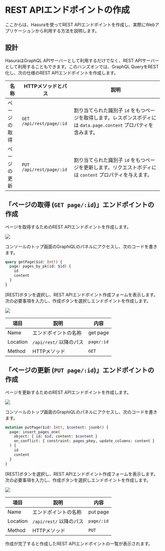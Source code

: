 # REST APIエンドポイントの作成

ここからは、Hasuraを使ってREST APIエンドポイントを作成し、実際にWebアプリケーションから利用する方法を説明します。

## 設計

HasuraはGraphQL APIサーバーとして利用するだけでなく、REST APIサーバーとして利用することもできます。このハンズオンでは、GraphQL QueryをREST化し、次の仕様のREST APIエンドポイントを作成します。

| 名称         | HTTPメソッドとパス       | 説明                                                                                                                |
| ------------ | ------------------------ | ------------------------------------------------------------------------------------------------------------------- |
| ページの取得 | `GET /api/rest/page/:id` | 割り当てられた識別子 `id` をもつページを取得します。レスポンスボディには `data.page.content` プロパティを含みます。 |
| ページの更新 | `PUT /api/rest/page/:id` | 割り当てられた識別子 `id` をもつページを更新します。リクエストボディには `content` プロパティを与えます。           |

## 「ページの取得 (`GET page/:id`)」エンドポイントの作成

ページを取得するためのREST APIエンドポイントを作成します。

![](https://lh3.googleusercontent.com/WpWX9e0zMECBpUvdyFXyPAxKauwgpNVAwGSLzjt3M99aeL9t90CrqZrdpEf39uh5SKPBeYvfMX0i6KvTuXf39_rccK1o7aohwFL_OCmz0TX-i0Lc2tlJpk5gPMdTrEqzKyElKvPzEQ=w1280)

コンソールのトップ画面のGraphiQLのパネルにアクセスし、次のコードを書きます。

```graphql
query getPage($id: Int!) {
  page: pages_by_pk(id: $id) {
    id
    content
  }
}
```

[REST]ボタンを選択し、REST APIエンドポイント作成フォームを表示します。次の必要事項を入力し、作成ボタンを選択しエンドポイントを作成します。

![](https://lh3.googleusercontent.com/fKkiNL4nWYUtiG8OfAk8mhTxdJuZQclLLBWheVclr4EcC7ggsZzpI4mTYGQ-6pvWZWApa2acaUJKVjOFy5oHwqhtVfn4arYX01B29yUvOQwWPRIq-6JOBFNTfP_FxoNJNRaseYEMbw=w1280)

| 項目     | 説明                    | 内容       |
| -------- | ----------------------- | ---------- |
| Name     | エンドポイントの名称    | get page   |
| Location | `/api/rest/` 以降のパス | `page/:id` |
| Method   | HTTPメソッド            | `GET`      |

## 「ページの更新 (`PUT page/:id`)」エンドポイントの作成

ページを更新するためのREST APIエンドポイントを作成します。

![](https://lh3.googleusercontent.com/yeEU1sF7DR3VA7tWn-FDofpFIfK93q2hssqnn25c_-0bnAbo8WdzdTahQ3HVst7hCniT5hJqHgWS9Pu9zTQorHxErtdp8PSFJmgsU6R0G_oPzF__Up-aSdHQWFc_uuWyVU_Ux50jlw=w1280)

コンソールのトップ画面のGraphiQLのパネルにアクセスし、次のコードを書きます。

```graphql
mutation putPage($id: Int!, $content: jsonb!) {
  page: insert_pages_one(
    object: { id: $id, content: $content }
    on_conflict: { constraint: pages_pkey, update_columns: content }
  ) {
    id
    content
  }
}
```

[REST]ボタンを選択し、REST APIエンドポイント作成フォームを表示します。次の必要事項を入力し、作成ボタンを選択しエンドポイントを作成します。

![](https://lh3.googleusercontent.com/NUKkifFtbdjjti9tga3fHp0-iIc4e48Cz2HrBOUngbaDad5an29hJ9ucn7kG3MXLIyZw80wpfG3aZZrS9kDEYUnl9cV3VB0oZ6LqIRKbHlgUGBF2PJJC9ifLCABZhmn1Rv8u9mZ8qw=w1280)

| 項目     | 説明                    | 内容       |
| -------- | ----------------------- | ---------- |
| Name     | エンドポイントの名称    | put page   |
| Location | `/api/rest/` 以降のパス | `page/:id` |
| Method   | HTTPメソッド            | `PUT`      |

作成が完了すると作成したREST APIエンドポイントの一覧が表示されます。
